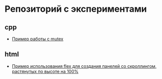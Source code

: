 # Репозиторий с экспериментами

## cpp

- [Пример работы с mutex](sandboxes/cpp/mutex/README.md)

## html

- [Пример использования flex для создания панелей со скроллингом, растянутых по высоте на 100%](sandboxes/html/scrollable-panes-flex/README.md)
